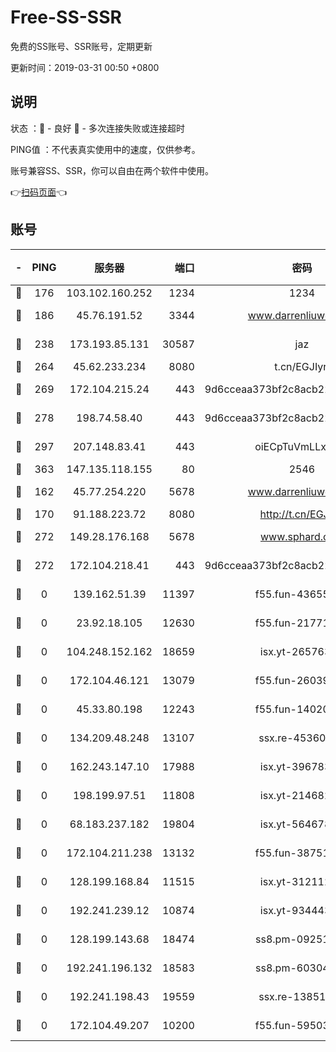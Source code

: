 # Free-SS-SSR

免费的SS账号、SSR账号，定期更新

更新时间：2019-03-31 00:50 +0800

## 说明

状态     ：🙂 - 良好 🙁 - 多次连接失败或连接超时

PING值   ：不代表真实使用中的速度，仅供参考。

账号兼容SS、SSR，你可以自由在两个软件中使用。

👉[扫码页面](https://liesauer.github.io/Free-SS-SSR/)👈

## 账号

|-|PING|服务器|端口|密码|加密方式|区域|
|:----:|:----:|:-----:|-----:|:----:|:----:|:----:|
|🙂|176|103.102.160.252|1234|1234|rc4-md5|JP|
|🙂|186|45.76.191.52|3344|www.darrenliuwei.com|aes-256-cfb|JP|
|🙂|238|173.193.85.131|30587|jaz|aes-256-cfb|US|
|🙂|264|45.62.233.234|8080|t.cn/EGJIyrl|rc4-md5|CA|
|🙂|269|172.104.215.24|443|9d6cceaa373bf2c8acb22e60b6a58be6|aes-256-cfb|US|
|🙂|278|198.74.58.40|443|9d6cceaa373bf2c8acb22e60b6a58be6|aes-256-cfb|US|
|🙂|297|207.148.83.41|443|oiECpTuVmLLxk4Ts|aes-256-cfb|AU|
|🙂|363|147.135.118.155|80|2546|chacha20|US|
|🙂|162|45.77.254.220|5678|www.darrenliuwei.com|aes-256-cfb|SG|
|🙂|170|91.188.223.72|8080|http://t.cn/EGJIyrl|rc4-md5|RU|
|🙂|272|149.28.176.168|5678|www.sphard.com|aes-256-cfb|AU|
|🙂|272|172.104.218.41|443|9d6cceaa373bf2c8acb22e60b6a58be6|aes-256-cfb|US|
|🙁|0|139.162.51.39|11397|f55.fun-43655311|aes-256-cfb|SG|
|🙁|0|23.92.18.105|12630|f55.fun-21771517|aes-256-cfb|US|
|🙁|0|104.248.152.162|18659|isx.yt-26576357|aes-256-cfb|SG|
|🙁|0|172.104.46.121|13079|f55.fun-26039696|aes-256-cfb|SG|
|🙁|0|45.33.80.198|12243|f55.fun-14020939|aes-256-cfb|US|
|🙁|0|134.209.48.248|13107|ssx.re-45360921|aes-256-cfb|US|
|🙁|0|162.243.147.10|17988|isx.yt-39678389|aes-256-cfb|US|
|🙁|0|198.199.97.51|11808|isx.yt-21468252|aes-256-cfb|US|
|🙁|0|68.183.237.182|19804|isx.yt-56467810|aes-256-cfb|SG|
|🙁|0|172.104.211.238|13132|f55.fun-38751809|aes-256-cfb|US|
|🙁|0|128.199.168.84|11515|isx.yt-31211205|aes-256-cfb|SG|
|🙁|0|192.241.239.12|10874|isx.yt-93444361|aes-256-cfb|US|
|🙁|0|128.199.143.68|18474|ss8.pm-09251863|aes-256-cfb|SG|
|🙁|0|192.241.196.132|18583|ss8.pm-60304703|aes-256-cfb|US|
|🙁|0|192.241.198.43|19559|ssx.re-13851105|aes-256-cfb|US|
|🙁|0|172.104.49.207|10200|f55.fun-59503435|aes-256-cfb|SG|
